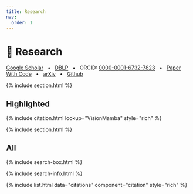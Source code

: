 ```yaml
---
title: Research
nav:
  order: 1
---
```


# 🔬 Research

[Google Scholar](http://scholar.google.com/citations?user=qNCTLV0AAAAJ) &nbsp; • &nbsp;
[DBLP](https://dblp.org/pid/95/3056.html) &nbsp; • &nbsp;
ORCID: [0000-0001-6732-7823](https://orcid.org/0000-0001-6732-7823) &nbsp; • &nbsp;
[Paper With Code](https://paperswithcode.com/author/xinggang-wang) &nbsp; • &nbsp;
[arXiv](https://arxiv.org/search/cs?searchtype=author&query=Wang,+X) &nbsp; • &nbsp;
[Github](https://github.com/hustvl)

{% include section.html %}

## Highlighted

{% include citation.html lookup="VisionMamba" style="rich" %}

{% include section.html %}

## All

{% include search-box.html %}

{% include search-info.html %}

{% include list.html data="citations" component="citation" style="rich" %}
